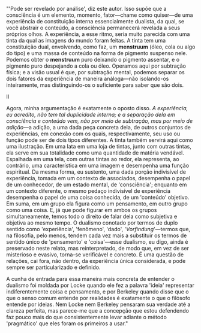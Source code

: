 "'Pode ser revelado por análise', diz este autor. Isso supõe que a consciência é um elemento, momento, fator—chame como quiser—de uma experiência de constituição interna essencialmente dualista, da qual, se você abstrair o conteúdo, a consciência permanecerá revelada a seus próprios olhos. A experiência, a esse ritmo, seria muito parecida com uma tinta da qual as imagens do mundo foram feitas. A tinta tem uma constituição dual, envolvendo, como faz, um **menstruum** (óleo, cola ou algo do tipo) e uma massa de conteúdo na forma de pigmento suspenso nele. Podemos obter o **menstruum** puro deixando o pigmento assentar, e o pigmento puro despejando a cola ou óleo. Operamos aqui por subtração física; e a visão usual é que, por subtração mental, podemos separar os dois fatores da experiência de maneira análoga—não isolando-os inteiramente, mas distinguindo-os o suficiente para saber que são dois.

II

Agora, minha argumentação é exatamente o oposto disso. _A experiência, eu acredito, não tem tal duplicidade interna; e a separação dela em consciência e conteúdo vem, não por meio de subtração, mas por meio de adição_—a adição, a uma dada peça concreta dela, de outros conjuntos de experiências, em conexão com os quais, respectivamente, seu uso ou função pode ser de dois tipos diferentes. A tinta também servirá aqui como uma ilustração. Em uma lata em uma loja de tintas, junto com outras tintas, ela serve em sua totalidade como uma quantidade de matéria vendável. Espalhada em uma tela, com outras tintas ao redor, ela representa, ao contrário, uma característica em uma imagem e desempenha uma função espiritual. Da mesma forma, eu sustento, uma dada porção indivisível de experiência, tomada em um contexto de associados, desempenha o papel de um conhecedor, de um estado mental, de 'consciência'; enquanto em um contexto diferente, o mesmo pedaço indivisível de experiência desempenha o papel de uma coisa conhecida, de um 'conteúdo' objetivo. Em suma, em um grupo ela figura como um pensamento, em outro grupo como uma coisa. E, já que pode figurar em ambos os grupos simultaneamente, temos todo o direito de falar dela como subjetiva e objetiva ao mesmo tempo. O dualismo conotado por termos de duplo sentido como 'experiência', 'fenômeno', 'dado', '_Vorfindung_'—termos que, na filosofia, pelo menos, tendem cada vez mais a substituir os termos de sentido único de 'pensamento' e 'coisa'—esse dualismo, eu digo, ainda é preservado neste relato, mas reinterpretado, de modo que, em vez de ser misterioso e evasivo, torna-se verificável e concreto. É uma questão de relações, cai fora, não dentro, da experiência única considerada, e pode sempre ser particularizado e definido.

A cunha de entrada para essa maneira mais concreta de entender o dualismo foi moldada por Locke quando ele fez a palavra 'ideia' representar indiferentemente coisa e pensamento, e por Berkeley quando disse que o que o senso comum entende por realidades é exatamente o que o filósofo entende por ideias. Nem Locke nem Berkeley pensaram sua verdade até a clareza perfeita, mas parece-me que a concepção que estou defendendo faz pouco mais do que consistentemente levar adiante o método 'pragmático' que eles foram os primeiros a usar."